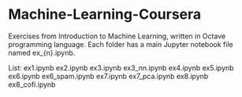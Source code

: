 # Machine-Learning-Coursera
Exercises from Introduction to Machine Learning, written in Octave programming language. Each folder has a main Jupyter notebook file named ex_{n}.ipynb.

List:
  ex1.ipynb
  ex2.ipynb
  ex3.ipynb
  ex3_nn.ipynb
  ex4.ipynb
  ex5.ipynb
  ex6.ipynb
  ex6_spam.ipynb
  ex7.ipynb
  ex7_pca.ipynb
  ex8.ipynb
  ex8_cofi.ipynb
